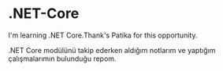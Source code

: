 # .NET-Core
I'm learning .NET Core.Thank's Patika for this  opportunity.

.NET Core modülünü takip ederken aldığım notlarım ve yaptığım çalışmalarımın bulunduğu repom.
